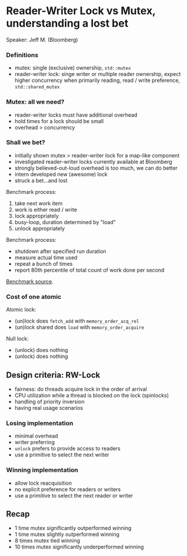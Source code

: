 Reader-Writer Lock vs Mutex, understanding a lost bet
=====================================================

Speaker: Jeff M. (Bloomberg)

### Definitions

- mutex: single (exclusive) ownership, `std::mutex`
- reader-writer lock: singe writer or multiple reader ownership, expect higher concurrency
  when primarily reading, read / write preference, `std::shared_mutex`

### Mutex: all we need?

- reader-writer locks must have additional overhead
- hold times for a lock should be small
- overhead > concurrency

### Shall we bet?

- initially shown mutex > reader-writer lock for a map-like component
- investigated reader-writer locks currently available at Bloomberg
- strongly believed-out-loud overhead is too much, we can do better
- intern developed new (awesome) lock
- struck a bet...and lost

Benchmark process:

1. take next work item
2. work is either read / write
3. lock appropriately
4. busy-loop, duration determined by "load"
5. unlock appropriately

Benchmark process:

- shutdown after specified run duration
- measure actual time used
- repeat a bunch of times
- report 80th percentile of total count of work done per second

[Benchmark source](https://github.com/bloomberg/rwl-bench).

### Cost of one atomic

Atomic lock:

- (un)lock does `fetch_add` with `memory_order_acq_rel`
- (un)lock shared does `load` with `memory_order_acquire`

Null lock:

- (unlock) does nothing
- (unlock) does nothing

## Design criteria: RW-Lock

- fairness: do threads acquire lock in the order of arrival
- CPU utilization while a thread is blocked on the lock (spinlocks)
- handling of priority inversion
- having real usage scenarios

### Losing implementation

- minimal overhead
- writer preferring
- `unlock` prefers to provide access to readers
- use a primitive to select the next writer

### Winning implementation

- allow lock reacquisition
- no explicit preference for readers or writers
- use a primitive to select the next reader or writer

## Recap

- 1 time mutex significantly outperformed winning
- 1 time mutex slightly outperformed winning
- 8 times mutex tied winning
- 10 times mutex significantly underperformed winning
